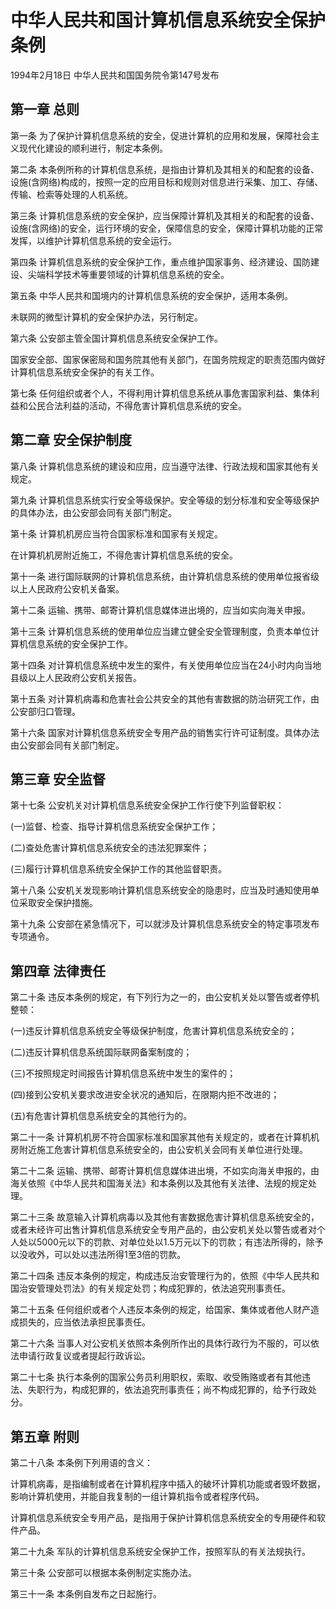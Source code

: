 # 中华人民共和国计算机信息系统安全保护条例

1994年2月18日 中华人民共和国国务院令第147号发布　



## 第一章 总则

第一条 为了保护计算机信息系统的安全，促进计算机的应用和发展，保障社会主义现代化建设的顺利进行，制定本条例。

第二条 本条例所称的计算机信息系统，是指由计算机及其相关的和配套的设备、设施(含网络)构成的，按照一定的应用目标和规则对信息进行采集、加工、存储、传输、检索等处理的人机系统。

第三条 计算机信息系统的安全保护，应当保障计算机及其相关的和配套的设备、设施(含网络)的安全，运行环境的安全，保障信息的安全，保障计算机功能的正常发挥，以维护计算机信息系统的安全运行。

第四条 计算机信息系统的安全保护工作，重点维护国家事务、经济建设、国防建设、尖端科学技术等重要领域的计算机信息系统的安全。

第五条 中华人民共和国境内的计算机信息系统的安全保护，适用本条例。

未联网的微型计算机的安全保护办法，另行制定。

第六条 公安部主管全国计算机信息系统安全保护工作。

国家安全部、国家保密局和国务院其他有关部门，在国务院规定的职责范围内做好计算机信息系统安全保护的有关工作。

第七条 任何组织或者个人，不得利用计算机信息系统从事危害国家利益、集体利益和公民合法利益的活动，不得危害计算机信息系统的安全。

## 第二章 安全保护制度

第八条 计算机信息系统的建设和应用，应当遵守法律、行政法规和国家其他有关规定。

第九条 计算机信息系统实行安全等级保护。安全等级的划分标准和安全等级保护的具体办法，由公安部会同有关部门制定。

第十条 计算机机房应当符合国家标准和国家有关规定。

在计算机机房附近施工，不得危害计算机信息系统的安全。

第十一条 进行国际联网的计算机信息系统，由计算机信息系统的使用单位报省级以上人民政府公安机关备案。

第十二条 运输、携带、邮寄计算机信息媒体进出境的，应当如实向海关申报。

第十三条 计算机信息系统的使用单位应当建立健全安全管理制度，负责本单位计算机信息系统的安全保护工作。

第十四条 对计算机信息系统中发生的案件，有关使用单位应当在24小时内向当地县级以上人民政府公安机关报告。

第十五条 对计算机病毒和危害社会公共安全的其他有害数据的防治研究工作，由公安部归口管理。

第十六条 国家对计算机信息系统安全专用产品的销售实行许可证制度。具体办法由公安部会同有关部门制定。

## 第三章 安全监督

第十七条 公安机关对计算机信息系统安全保护工作行使下列监督职权：

(一)监督、检查、指导计算机信息系统安全保护工作；

(二)查处危害计算机信息系统安全的违法犯罪案件；

(三)履行计算机信息系统安全保护工作的其他监督职责。

第十八条 公安机关发现影响计算机信息系统安全的隐患时，应当及时通知使用单位采取安全保护措施。

第十九条 公安部在紧急情况下，可以就涉及计算机信息系统安全的特定事项发布专项通令。

## 第四章 法律责任

第二十条 违反本条例的规定，有下列行为之一的，由公安机关处以警告或者停机整顿：

(一)违反计算机信息系统安全等级保护制度，危害计算机信息系统安全的；

(二)违反计算机信息系统国际联网备案制度的；

(三)不按照规定时间报告计算机信息系统中发生的案件的；

(四)接到公安机关要求改进安全状况的通知后，在限期内拒不改进的；

(五)有危害计算机信息系统安全的其他行为的。

第二十一条 计算机机房不符合国家标准和国家其他有关规定的，或者在计算机机房附近施工危害计算机信息系统安全的，由公安机关会同有关单位进行处理。

第二十二条 运输、携带、邮寄计算机信息媒体进出境，不如实向海关申报的，由海关依照《中华人民共和国海关法》和本条例以及其他有关法律、法规的规定处理。

第二十三条 故意输入计算机病毒以及其他有害数据危害计算机信息系统安全的，或者未经许可出售计算机信息系统安全专用产品的，由公安机关处以警告或者对个人处以5000元以下的罚款、对单位处以1.5万元以下的罚款；有违法所得的，除予以没收外，可以处以违法所得1至3倍的罚款。

第二十四条 违反本条例的规定，构成违反治安管理行为的，依照《中华人民共和国治安管理处罚法》的有关规定处罚；构成犯罪的，依法追究刑事责任。

第二十五条 任何组织或者个人违反本条例的规定，给国家、集体或者他人财产造成损失的，应当依法承担民事责任。

第二十六条 当事人对公安机关依照本条例所作出的具体行政行为不服的，可以依法申请行政复议或者提起行政诉讼。

第二十七条 执行本条例的国家公务员利用职权，索取、收受贿赂或者有其他违法、失职行为，构成犯罪的，依法追究刑事责任；尚不构成犯罪的，给予行政处分。

## 第五章 附则

第二十八条 本条例下列用语的含义：

计算机病毒，是指编制或者在计算机程序中插入的破坏计算机功能或者毁坏数据，影响计算机使用，并能自我复制的一组计算机指令或者程序代码。

计算机信息系统安全专用产品，是指用于保护计算机信息系统安全的专用硬件和软件产品。

第二十九条 军队的计算机信息系统安全保护工作，按照军队的有关法规执行。

第三十条 公安部可以根据本条例制定实施办法。

第三十一条 本条例自发布之日起施行。